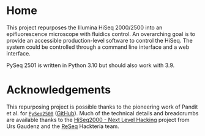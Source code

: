 # Home

This project repurposes the Illumina HiSeq 2000/2500 into an epifluorescence microscope with fluidics control. An overarching goal is to provide an accessible production-level software to control the HiSeq. The system could be controlled through a command line interface and a web interface.

PySeq 2501 is written in Python 3.10 but should also work with 3.9.

# Acknowledgements
This repurposing project is possible thanks to the pioneering work of Pandit et al. for [`PySeq2500`](https://www.biorxiv.org/content/10.1101/2021.08.27.457864v1.full) ([GitHub](https://github.com/nygctech/PySeq2500)). Much of the technical details and breadcrumbs are available thanks to the [HiSeq2000 - Next Level Hacking](https://www.hackteria.org/wiki/HiSeq2000_-_Next_Level_Hacking) project from Urs Gaudenz and the [ReSeq](https://forum.hackteria.org/c/reseq/19) Hackteria team.